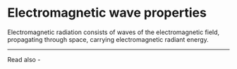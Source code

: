 # Electromagnetic wave properties

Electromagnetic radiation consists of waves of the electromagnetic field, propagating through space, carrying electromagnetic radiant energy.

---
Read also - 